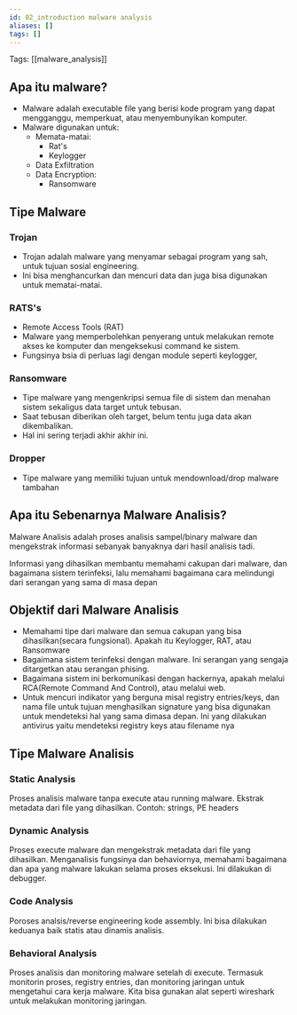 ```yaml
---
id: 02_introduction malware analysis
aliases: []
tags: []
---
```


Tags: [[malware_analysis]]

## Apa itu malware?

- Malware adalah executable file yang berisi kode program yang dapat mengganggu, memperkuat, atau menyembunyikan komputer.
- Malware digunakan untuk:
  - Memata-matai:
    - Rat's
    - Keylogger
  - Data Exfiltration
  - Data Encryption:
    - Ransomware

## Tipe Malware

### Trojan

- Trojan adalah malware yang menyamar sebagai program yang sah, untuk tujuan sosial engineering.
- Ini bisa menghancurkan dan mencuri data dan juga bisa digunakan untuk mematai-matai.

### RATS's

- Remote Access Tools (RAT)
- Malware yang memperbolehkan penyerang untuk melakukan remote akses ke komputer dan mengeksekusi command ke sistem.
- Fungsinya bsia di perluas lagi dengan module seperti keylogger,

### Ransomware

- Tipe malware yang mengenkripsi semua file di sistem dan menahan sistem sekaligus data target untuk tebusan.
- Saat tebusan diberikan oleh target, belum tentu juga data akan dikembalikan.
- Hal ini sering terjadi akhir akhir ini.

### Dropper

- Tipe malware yang memiliki tujuan untuk mendownload/drop malware tambahan

## Apa itu Sebenarnya Malware Analisis?

Malware Analisis adalah proses analisis sampel/binary malware dan mengekstrak informasi sebanyak banyaknya dari hasil analisis tadi.

Informasi yang dihasilkan membantu memahami cakupan dari malware, dan bagaimana sistem terinfeksi, lalu memahami bagaimana cara melindungi dari serangan yang sama di masa depan

## Objektif dari Malware Analisis

- Memahami tipe dari malware dan semua cakupan yang bisa dihasilkan(secara fungsional). Apakah itu Keylogger, RAT, atau Ransomware
- Bagaimana sistem terinfeksi dengan malware. Ini serangan yang sengaja ditargetkan atau serangan phising.
- Bagaimana sistem ini berkomunikasi dengan hackernya, apakah melalui RCA(Remote Command And Control), atau melalui web.
- Untuk mencuri indikator yang berguna misal registry entries/keys, dan nama file untuk tujuan menghasilkan signature yang bisa digunakan untuk mendeteksi hal yang sama dimasa depan. Ini yang dilakukan antivirus yaitu mendeteksi registry keys atau filename nya

## Tipe Malware Analisis

### Static Analysis

Proses analisis malware tanpa execute atau running malware. Ekstrak metadata dari file yang dihasilkan. Contoh: strings, PE headers

### Dynamic Analysis

Proses execute malware dan mengekstrak metadata dari file yang dihasilkan. Menganalisis fungsinya dan behaviornya, memahami bagaimana dan apa yang malware lakukan selama proses eksekusi. Ini dilakukan di debugger.

### Code Analysis

Poroses analsis/reverse engineering kode assembly. Ini bisa dilakukan keduanya baik statis atau dinamis analisis.

### Behavioral Analysis

Proses analisis dan monitoring malware setelah di execute. Termasuk monitorin proses, registry entries, dan monitoring jaringan untuk mengetahui cara kerja malware.
Kita bisa gunakan alat seperti wireshark untuk melakukan monitoring jaringan.
